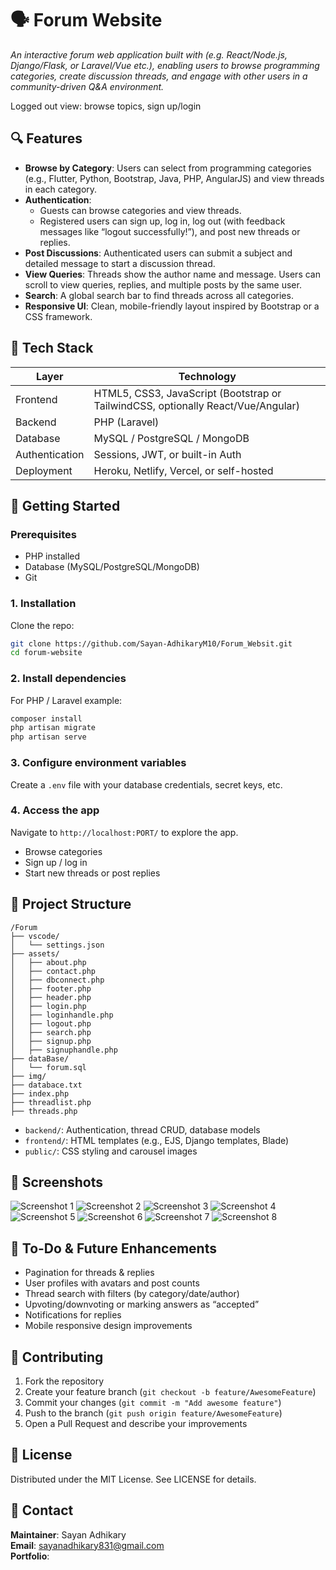 
# 🗣️ Forum Website

*An interactive forum web application built with (e.g. React/Node.js, Django/Flask, or Laravel/Vue etc.), enabling users to browse programming categories, create discussion threads, and engage with other users in a community-driven Q&A environment.*

Logged out view: browse topics, sign up/login

## 🔍 Features

- **Browse by Category**: Users can select from programming categories (e.g., Flutter, Python, Bootstrap, Java, PHP, AngularJS) and view threads in each category.
- **Authentication**:
  - Guests can browse categories and view threads.
  - Registered users can sign up, log in, log out (with feedback messages like “logout successfully!”), and post new threads or replies.
- **Post Discussions**: Authenticated users can submit a subject and detailed message to start a discussion thread.
- **View Queries**: Threads show the author name and message. Users can scroll to view queries, replies, and multiple posts by the same user.
- **Search**: A global search bar to find threads across all categories.
- **Responsive UI**: Clean, mobile-friendly layout inspired by Bootstrap or a CSS framework.

## 🧩 Tech Stack

| Layer          | Technology                                                                       |
| -------------- | -------------------------------------------------------------------------------- |
| Frontend       | HTML5, CSS3, JavaScript (Bootstrap or TailwindCSS, optionally React/Vue/Angular) |
| Backend        | PHP (Laravel)                                                                    |
| Database       | MySQL / PostgreSQL / MongoDB                                                     |
| Authentication | Sessions, JWT, or built-in Auth                                                  |
| Deployment     | Heroku, Netlify, Vercel, or self-hosted                                          |

## 🚀 Getting Started

### Prerequisites

- PHP installed
- Database (MySQL/PostgreSQL/MongoDB)
- Git

### 1. Installation

Clone the repo:

```bash
git clone https://github.com/Sayan-AdhikaryM10/Forum_Websit.git
cd forum-website
```

### 2. Install dependencies

For PHP / Laravel example:

```bash
composer install
php artisan migrate
php artisan serve
```

### 3. Configure environment variables

Create a `.env` file with your database credentials, secret keys, etc.

### 4. Access the app

Navigate to `http://localhost:PORT/` to explore the app.

- Browse categories
- Sign up / log in
- Start new threads or post replies

## 📂 Project Structure

```
/Forum
├── vscode/
│   └── settings.json
├── assets/
│   ├── about.php
│   ├── contact.php
│   ├── dbconnect.php
│   ├── footer.php
│   ├── header.php
│   ├── login.php
│   ├── loginhandle.php
│   ├── logout.php
│   ├── search.php
│   ├── signup.php
│   ├── signuphandle.php
├── dataBase/
│   └── forum.sql
├── img/
├── databace.txt
├── index.php
├── threadlist.php
├── threads.php
```

- `backend/`: Authentication, thread CRUD, database models
- `frontend/`: HTML templates (e.g., EJS, Django templates, Blade)
- `public/`: CSS styling and carousel images

## 📸 Screenshots

![Screenshot 1](screenshorts/1.png)
![Screenshot 2](screenshorts/2.png)
![Screenshot 3](screenshorts/3.png)
![Screenshot 4](screenshorts/4.png)
![Screenshot 5](screenshorts/5.png)
![Screenshot 6](screenshorts/6.png)
![Screenshot 7](screenshorts/7.png)
![Screenshot 8](screenshorts/8.png)

## 🎯 To-Do & Future Enhancements

- Pagination for threads & replies
- User profiles with avatars and post counts
- Thread search with filters (by category/date/author)
- Upvoting/downvoting or marking answers as “accepted”
- Notifications for replies
- Mobile responsive design improvements

## 🙌 Contributing

1. Fork the repository
2. Create your feature branch (`git checkout -b feature/AwesomeFeature`)
3. Commit your changes (`git commit -m "Add awesome feature"`)
4. Push to the branch (`git push origin feature/AwesomeFeature`)
5. Open a Pull Request and describe your improvements

## 📝 License

Distributed under the MIT License. See LICENSE for details.

## 📧 Contact

**Maintainer**: Sayan Adhikary  
**Email**: sayanadhikary831@gmail.com  
**Portfolio**: []()
